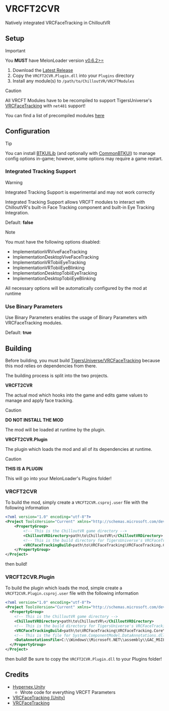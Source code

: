 # VRCFT2CVR
Natively integrated VRCFaceTracking in ChilloutVR

## Setup

> [!IMPORTANT]
> 
> You **MUST** have MelonLoader version [v0.6.2>=](https://github.com/LavaGang/MelonLoader/releases/latest)

1. Download the [Latest Release](https://github.com/200Tigersbloxed/VRCFT2CVR/releases/latest/download/VRCFT2CVR.Plugin.dll)
2. Copy the `VRCFT2CVR.Plugin.dll` into your `Plugins` directory
3. Install any module(s) to `/path/to/ChilloutVR/VRCFTModules`

> [!CAUTION]
> 
> All VRCFT Modules have to be recompiled to support TigersUniverse's [VRCFaceTracking](https://github.com/TigersUniverse/VRCFaceTracking) with `net481` support!
> 
> You can find a list of precompiled modules [here](https://github.com/TigersUniverse/VRCFaceTracking?tab=readme-ov-file#-external-modules)

## Configuration

> [!TIP]
> 
> You can install [BTKUILib](https://github.com/BTK-Development/BTKUILib) (and optionally with [CommonBTKUI](https://github.com/dakyneko/DakyModsCVR/tree/master/CommonBTKUI)) to manage config options in-game; however, some options may require a game restart.

### Integrated Tracking Support

> [!WARNING]  
>
> Integrated Tracking Support is experimental and may not work correctly

Integrated Tracking Support allows VRCFT modules to interact with ChilloutVR's built-in Face Tracking component and built-in Eye Tracking Integration.

Default: **false**

> [!NOTE]  
>
> You must have the following options disabled:
>  + ImplementationVRViveFaceTracking
>  + ImplementationDesktopViveFaceTracking
>  + ImplementationVRTobiiEyeTracking
>  + ImplementationVRTobiiEyeBlinking
>  + ImplementationDesktopTobiiEyeTracking
>  + ImplementationDesktopTobiiEyeBlinking
>
> All necessary options will be automatically configured by the mod at runtime

### Use Binary Parameters

Use Binary Parameters enables the usage of Binary Parameters with VRCFaceTracking modules.

Default: **true**

## Building

Before building, you must build [TigersUniverse/VRCFaceTracking](https://github.com/TigersUniverse/VRCFaceTracking) because this mod relies on dependencies from there.

The building process is split into the two projects.

**VRCFT2CVR**

The actual mod which hooks into the game and edits game values to manage and apply face tracking.

> [!CAUTION]
> 
> **DO NOT INSTALL THE MOD**
> 
> The mod will be loaded at runtime by the plugin.

**VRCFT2CVR.Plugin**

The plugin which loads the mod and all of its dependencies at runtime.

> [!CAUTION]
> 
> **THIS IS A PLUGIN**
>
> This will go into your MelonLoader's Plugins folder!

### VRCFT2CVR

To build the mod, simply create a `VRCFT2CVR.csproj.user` file with the following information

```xml
<?xml version="1.0" encoding="utf-8"?>
<Project ToolsVersion="Current" xmlns="http://schemas.microsoft.com/developer/msbuild/2003">
    <PropertyGroup>
        <!-- This is the ChilloutVR game directory -->
        <ChilloutVRDirectory>path\to\ChilloutVR\</ChilloutVRDirectory>
        <!-- This is the build directory for TigersUniverse's VRCFaceTracking -->
        <VRCFaceTrackingBuild>path\to\VRCFaceTracking\VRCFaceTracking.Core\bin\Release\net481\</VRCFaceTrackingBuild>
    </PropertyGroup>
</Project>
```

then build!

### VRCFT2CVR.Plugin

To build the plugin which loads the mod, simple create a `VRCFT2CVR.Plugin.csproj.user` file with the following information

```xml
<?xml version="1.0" encoding="utf-8"?>
<Project ToolsVersion="Current" xmlns="http://schemas.microsoft.com/developer/msbuild/2003">
  <PropertyGroup>
    <!-- This is the ChilloutVR game directory -->
    <ChilloutVRDirectory>path\to\ChilloutVR\</ChilloutVRDirectory>
    <!-- This is the build directory for TigersUniverse's VRCFaceTracking -->
    <VRCFaceTrackingBuild>path\to\VRCFaceTracking\VRCFaceTracking.Core\bin\Release\net481\</VRCFaceTrackingBuild>
    <!-- This is the file for System.ComponentModel.DataAnnotations.dll, a dependency of VRCFaceTracking -->
    <DataAnnotationsFile>C:\\Windows\\Microsoft.NET\\assembly\\GAC_MSIL\\System.ComponentModel.DataAnnotations\\v4.0_4.0.0.0__31bf3856ad364e35\\System.ComponentModel.DataAnnotations.dll</DataAnnotationsFile>
  </PropertyGroup>
</Project>
```

then build! Be sure to copy the `VRCFT2CVR.Plugin.dll` to your Plugins folder!

## Credits

+ [Hypernex.Unity](https://github.com/TigersUniverse/Hypernex.Unity)
  + Wrote code for everything VRCFT Parameters
+ [VRCFaceTracking (Unity)](https://github.com/TigersUniverse/VRCFaceTracking)
+ [VRCFaceTracking](https://github.com/benaclejames/VRCFaceTracking)